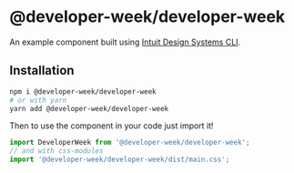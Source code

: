 # @developer-week/developer-week

An example component built using [Intuit Design Systems CLI](https://github.intuit.com/pages/design-systems/cli/#/).

## Installation

```sh
npm i @developer-week/developer-week
# or with yarn
yarn add @developer-week/developer-week
```

Then to use the component in your code just import it!

```js
import DeveloperWeek from '@developer-week/developer-week';
// and with css-modules
import '@developer-week/developer-week/dist/main.css';
```
